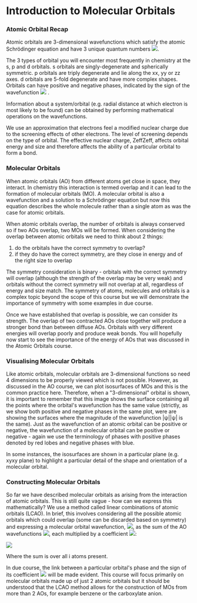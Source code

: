# Introduction to Molecular Orbitals

### Atomic Orbital Recap 

Atomic orbitals are 3-dimensional wavefunctions which satisfy the atomic Schrödinger equation and have 3 unique quantum numbers <img src="https://render.githubusercontent.com/render/math?math=\displaystyle n, l, m_l ">. 

The 3 types of orbital you will encounter most frequently in chemistry at the s, p and d orbitals. s orbitals are singly-degenerate and spherically symmetric. p orbitals are triply degenerate and lie along the xx, yy or zz axes. d orbitals are 5-fold degenerate and have more complex shapes. Orbitals can have positive and negative phases, indicated by the sign of the wavefunction <img src="https://render.githubusercontent.com/render/math?math=\displaystyle \psi"> .

Information about a system/orbital (e.g. radial distance at which electron is most likely to be found) can be obtained by performing mathematical operations on the wavefunctions.

We use an approximation that electrons feel a modified nuclear charge due to the screening effects of other electrons. The level of screening depends on the type of orbital. The effective nuclear charge, ZeffZeff, affects orbital energy and size and therefore affects the ability of a particular orbital to form a bond.

### Molecular Orbitals

When atomic orbitals (AO) from different atoms get close in space, they interact. In chemistry this interaction is termed overlap and it can lead to the formation of molecular orbitals (MO). A molecular orbital is also a wavefunction and a solution to a Schrödinger equation but now this equation describes the whole molecule rather than a single atom as was the case for atomic orbitals. 

When atomic orbitals overlap, the number of orbitals is always conserved so if two AOs overlap, two MOs will be formed. 
When considering the overlap between atomic orbitals we need to think about 2 things:
1. do the orbitals have the correct symmetry to overlap?
2. if they do have the correct symmetry, are they close in energy and of the right size to overlap 


The symmetry consideration is binary - orbitals with the correct symmetry will overlap (although the strength of the overlap may be very weak) and orbitals without the correct symmetry will not overlap at all, regardless of energy and size match. The symmetry of atoms, molecules and orbitals is a complex topic beyond the scope of this course but we will demonstrate the importance of symmetry with some examples in due course. 
 
Once we have established that overlap is possible, we can consider its strength. The overlap of two contracted AOs close together will produce a stronger bond than between diffuse AOs. Orbitals with very different energies will overlap poorly and produce weak bonds. You will hopefully now start to see the importance of the energy of AOs that was discussed in the Atomic Orbitals course. 

### Visualising Molecular Orbitals 

Like atomic orbitals, molecular orbitals are 3-dimensional functions so need 4 dimensions to be properly viewed which is not possible. However, as discussed in the AO course, we can plot isosurfaces of MOs and this is the common practice here. Therefore, when a "3-dimensional" orbital is shown, it is important to remember that this image shows the surface containing all the points where the orbital's wavefunction has the same value (strictly, as we show both positive and negative phases in the same plot, were are showing the surfaces where the magnitude of the wavefunction |ψ||ψ| is the same). 
Just as the wavefunction of an atomic orbital can be positive or negative, the wavefunction of a molecular orbital can be positive or negative - again we use the terminology of phases with positive phases denoted by red lobes and negative phases with blue. 

In some instances, the isosurfaces are shown in a particular plane (e.g. xyxy plane) to highlight a particular detail of the shape and orientation of a molecular orbital.  

### Constructing Molecular Orbitals

So far we have described molecular orbitals as arising from the interaction of atomic orbitals. This is still quite vague - how can we express this mathematically? We use a method called linear combinations of atomic orbitals (LCAO). In brief, this involves considering all the possible atomic orbitals which could overlap (some can be discarded based on symmetry) and expressing a molecular orbital wavefunction, <img src="https://render.githubusercontent.com/render/math?math=\displaystyle \psi">, as the sum of the AO wavefunctions <img src="https://render.githubusercontent.com/render/math?math=\displaystyle \phi _i">, each multiplied by a coefficient <img src="https://render.githubusercontent.com/render/math?math=\displaystyle c_i">:
 
<img src="https://render.githubusercontent.com/render/math?math=\displaystyle \psi=\sum_i c_i \phi _i = c_1 \phi _1 + c_2 \phi _2 + c_3 \phi _3 + ..."> 

Where the sum is over all i atoms present.

In due course, the link between a particular orbital's phase and the sign of its coefficient <img src="https://render.githubusercontent.com/render/math?math=\displaystyle c_i ">  will be made evident. 
This course will focus primarily on molecular orbitals made up of just 2 atomic orbitals but it should be understood that the LCAO method allows for the construction of MOs from more than 2 AOs, for example benzene or the carboxylate anion. 


